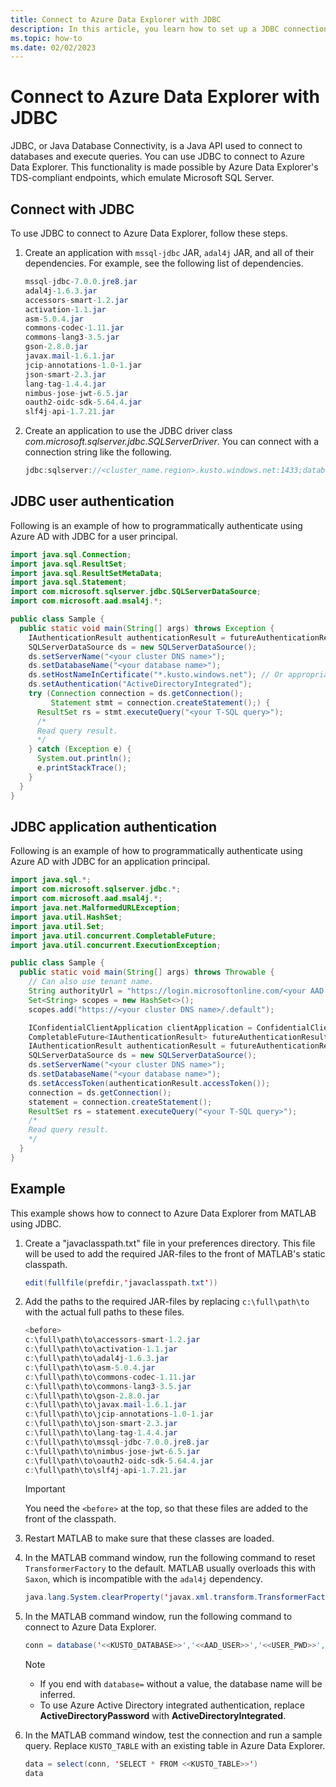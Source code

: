 ```yaml
---
title: Connect to Azure Data Explorer with JDBC
description: In this article, you learn how to set up a JDBC connection to Azure Data Explorer.
ms.topic: how-to
ms.date: 02/02/2023
---
```


# Connect to Azure Data Explorer with JDBC

JDBC, or Java Database Connectivity, is a Java API used to connect to databases and execute queries. You can use JDBC to connect to Azure Data Explorer. This functionality is made possible by Azure Data Explorer's TDS-compliant endpoints, which emulate Microsoft SQL Server.

## Connect with JDBC

To use JDBC to connect to Azure Data Explorer, follow these steps.

1. Create an application with `mssql-jdbc` JAR, `adal4j` JAR, and all of their dependencies. For example, see the following list of dependencies.

    ```java
    mssql-jdbc-7.0.0.jre8.jar
    adal4j-1.6.3.jar
    accessors-smart-1.2.jar
    activation-1.1.jar
    asm-5.0.4.jar
    commons-codec-1.11.jar
    commons-lang3-3.5.jar
    gson-2.8.0.jar
    javax.mail-1.6.1.jar
    jcip-annotations-1.0-1.jar
    json-smart-2.3.jar
    lang-tag-1.4.4.jar
    nimbus-jose-jwt-6.5.jar
    oauth2-oidc-sdk-5.64.4.jar
    slf4j-api-1.7.21.jar
    ```

1. Create an application to use the JDBC driver class *com.microsoft.sqlserver.jdbc.SQLServerDriver*. You can connect with a connection string like the following.

    ```java
    jdbc:sqlserver://<cluster_name.region>.kusto.windows.net:1433;database=<database_name>;encrypt=true;trustServerCertificate=false;hostNameInCertificate=*.kusto.windows.net;loginTimeout=30;authentication=ActiveDirectoryIntegrated
    ```

## JDBC user authentication

Following is an example of how to programmatically authenticate using Azure AD with JDBC for a user principal.

```java
import java.sql.Connection;
import java.sql.ResultSet;
import java.sql.ResultSetMetaData;
import java.sql.Statement;
import com.microsoft.sqlserver.jdbc.SQLServerDataSource;
import com.microsoft.aad.msal4j.*;

public class Sample {
  public static void main(String[] args) throws Exception {
    IAuthenticationResult authenticationResult = futureAuthenticationResult.get();
    SQLServerDataSource ds = new SQLServerDataSource();
    ds.setServerName("<your cluster DNS name>");
    ds.setDatabaseName("<your database name>");
    ds.setHostNameInCertificate("*.kusto.windows.net"); // Or appropriate regional domain.
    ds.setAuthentication("ActiveDirectoryIntegrated");
    try (Connection connection = ds.getConnection();
         Statement stmt = connection.createStatement();) {
      ResultSet rs = stmt.executeQuery("<your T-SQL query>");
      /*
      Read query result.
      */
    } catch (Exception e) {
      System.out.println();
      e.printStackTrace();
    }
  }
}
```

## JDBC application authentication

Following is an example of how to programmatically authenticate using Azure AD with JDBC for an application principal.

```java
import java.sql.*;
import com.microsoft.sqlserver.jdbc.*;
import com.microsoft.aad.msal4j.*;
import java.net.MalformedURLException;
import java.util.HashSet;
import java.util.Set;
import java.util.concurrent.CompletableFuture;
import java.util.concurrent.ExecutionException;

public class Sample {
  public static void main(String[] args) throws Throwable {
    // Can also use tenant name.
    String authorityUrl = "https://login.microsoftonline.com/<your AAD tenant ID>";
    Set<String> scopes = new HashSet<>();
    scopes.add("https://<your cluster DNS name>/.default");

    IConfidentialClientApplication clientApplication = ConfidentialClientApplication.builder("<your application client ID>", ClientCredentialFactory.createFromSecret("<your application key>")).authority(authorityUrl).build();
    CompletableFuture<IAuthenticationResult> futureAuthenticationResult = clientApplication.acquireToken(ClientCredentialParameters.builder(scopes).build());
    IAuthenticationResult authenticationResult = futureAuthenticationResult.get();
    SQLServerDataSource ds = new SQLServerDataSource();
    ds.setServerName("<your cluster DNS name>");
    ds.setDatabaseName("<your database name>");
    ds.setAccessToken(authenticationResult.accessToken());
    connection = ds.getConnection();
    statement = connection.createStatement();
    ResultSet rs = statement.executeQuery("<your T-SQL query>");
    /*
    Read query result.
    */
  }
}
```

## Example

This example shows how to connect to Azure Data Explorer from MATLAB using JDBC.

1. Create a "javaclasspath.txt" file in your preferences directory. This file will be used to add the required JAR-files to the front of MATLAB's static classpath.

   ```java
   edit(fullfile(prefdir,'javaclasspath.txt'))
   ```

1. Add the paths to the required JAR-files by replacing `c:\full\path\to` with the actual full paths to these files.

   ```java
   <before>
   c:\full\path\to\accessors-smart-1.2.jar
   c:\full\path\to\activation-1.1.jar
   c:\full\path\to\adal4j-1.6.3.jar
   c:\full\path\to\asm-5.0.4.jar
   c:\full\path\to\commons-codec-1.11.jar
   c:\full\path\to\commons-lang3-3.5.jar
   c:\full\path\to\gson-2.8.0.jar
   c:\full\path\to\javax.mail-1.6.1.jar
   c:\full\path\to\jcip-annotations-1.0-1.jar
   c:\full\path\to\json-smart-2.3.jar
   c:\full\path\to\lang-tag-1.4.4.jar
   c:\full\path\to\mssql-jdbc-7.0.0.jre8.jar
   c:\full\path\to\nimbus-jose-jwt-6.5.jar
   c:\full\path\to\oauth2-oidc-sdk-5.64.4.jar
   c:\full\path\to\slf4j-api-1.7.21.jar
   ```

   > [!IMPORTANT]
   > You need the `<before>` at the top, so that these files are added to the front of the classpath.

1. Restart MATLAB to make sure that these classes are loaded.

1. In the MATLAB command window, run the following command to reset `TransformerFactory` to the default. MATLAB usually overloads this with `Saxon`, which is incompatible with the `adal4j` dependency.

   ```java
   java.lang.System.clearProperty('javax.xml.transform.TransformerFactory')
   ```

1. In the MATLAB command window, run the following command to connect to Azure Data Explorer.

   ```java
   conn = database('<<KUSTO_DATABASE>>','<<AAD_USER>>','<<USER_PWD>>','com.microsoft.sqlserver.jdbc.SQLServerDriver',    ['jdbc:sqlserver://<<MYCLUSTER>>.kusto.windows.net:1433;encrypt=true;trustServerCertificate=false;hostNameInCertificate=*.kusto.windows.net;loginTimeout=30;authenti cation=ActiveDirectoryPassword;database='])
   ```

   > [!NOTE]
   >
   > * If you end with `database=` without a value, the database name will be inferred.
   > * To use Azure Active Directory integrated authentication, replace **ActiveDirectoryPassword** with **ActiveDirectoryIntegrated**.

1. In the MATLAB command window, test the connection and run a sample query. Replace `KUSTO_TABLE` with an existing table in Azure Data Explorer.

   ```java
   data = select(conn, 'SELECT * FROM <<KUSTO_TABLE>>')
   data
   ```
